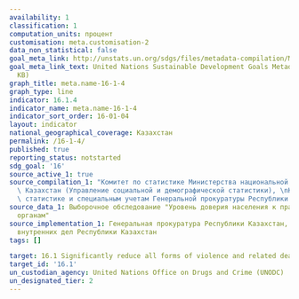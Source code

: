 ```yaml
---
availability: 1
classification: 1
computation_units: процент
customisation: meta.customisation-2
data_non_statistical: false
goal_meta_link: http://unstats.un.org/sdgs/files/metadata-compilation/Metadata-Goal-16.pdf
goal_meta_link_text: United Nations Sustainable Development Goals Metadata (PDF 213
  KB)
graph_title: meta.name-16-1-4
graph_type: line
indicator: 16.1.4
indicator_name: meta.name-16-1-4
indicator_sort_order: 16-01-04
layout: indicator
national_geographical_coverage: Казахстан
permalink: /16-1-4/
published: true
reporting_status: notstarted
sdg_goal: '16'
source_active_1: true
source_compilation_1: "Комитет по статистике Министерства национальной экономики Республики\
  \ Казахстан (Управление социальной и демографической статистики), \nКомитет по правовой\
  \ статистике и специальным учетам Генеральной прокуратуры Республики Казахстан"
source_data_1: Выборочное обследование "Уровень доверия населения к правоохранительным
  органам"
source_implementation_1: Генеральная прокуратура Республики Казахстан, Министерство
  внутренних дел Республики Казахстан
tags: []

target: 16.1 Significantly reduce all forms of violence and related death rates everywhere
target_id: '16.1'
un_custodian_agency: United Nations Office on Drugs and Crime (UNODC)
un_designated_tier: 2
---
```

